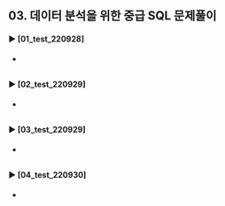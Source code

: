 ####  
## 03. 데이터 분석을 위한 중급 SQL 문제풀이  
#### ► [01_test_220928]  
-  
##  
#### ► [02_test_220929]  
-  
## 
#### ► [03_test_220929]  
-  
## 
#### ► [04_test_220930]  
-  
## 
